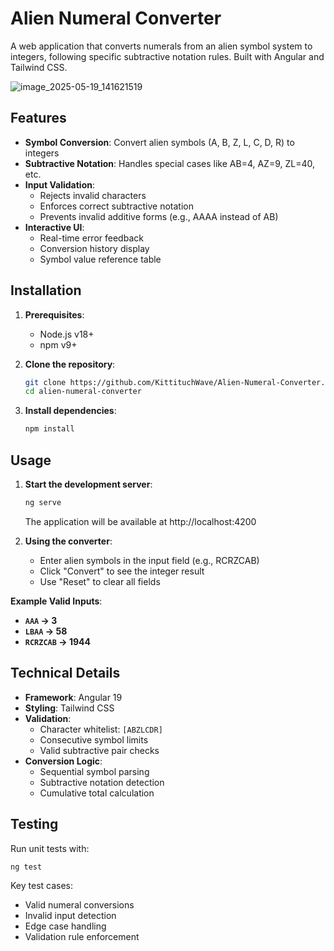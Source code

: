 # Alien Numeral Converter

A web application that converts numerals from an alien symbol system to integers, following specific subtractive notation rules. Built with Angular and Tailwind CSS.

![image_2025-05-19_141621519](https://github.com/user-attachments/assets/62aa5585-4caf-47d9-abd7-177888ef651a)

## Features

- **Symbol Conversion**: Convert alien symbols (A, B, Z, L, C, D, R) to integers
- **Subtractive Notation**: Handles special cases like AB=4, AZ=9, ZL=40, etc.
- **Input Validation**:
  - Rejects invalid characters
  - Enforces correct subtractive notation
  - Prevents invalid additive forms (e.g., AAAA instead of AB)
- **Interactive UI**:
  - Real-time error feedback
  - Conversion history display
  - Symbol value reference table

## Installation

1. **Prerequisites**:
   - Node.js v18+
   - npm v9+

2. **Clone the repository**:
   ```bash
   git clone https://github.com/KittituchWave/Alien-Numeral-Converter.git
   cd alien-numeral-converter
   ```
3. **Install dependencies**:
   ```bash
   npm install
   ```

## Usage

1. **Start the development server**:
   ```bash
   ng serve
   ```
   The application will be available at http://localhost:4200
   
2. **Using the converter**:
   - Enter alien symbols in the input field (e.g., RCRZCAB)
   - Click "Convert" to see the integer result
   - Use "Reset" to clear all fields

**Example Valid Inputs**:
- **`AAA` → 3**
- **`LBAA` → 58**
- **`RCRZCAB` → 1944**

## Technical Details

- **Framework**: Angular 19
- **Styling**: Tailwind CSS
- **Validation**:
  - Character whitelist: `[ABZLCDR]`
  - Consecutive symbol limits
  - Valid subtractive pair checks
- **Conversion Logic**:
  - Sequential symbol parsing
  - Subtractive notation detection
  - Cumulative total calculation

## Testing

Run unit tests with:
```bash
ng test
```
Key test cases:
- Valid numeral conversions
- Invalid input detection
- Edge case handling
- Validation rule enforcement
